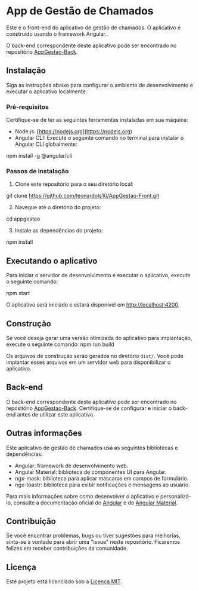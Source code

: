 # App de Gestão de Chamados

Este é o front-end do aplicativo de gestão de chamados. O aplicativo é construído usando o framework Angular.

O back-end correspondente deste aplicativo pode ser encontrado no repositório [AppGestao-Back](https://github.com/leonardols10/AppGestao-Back).

## Instalação

Siga as instruções abaixo para configurar o ambiente de desenvolvimento e executar o aplicativo localmente.

### Pré-requisitos

Certifique-se de ter as seguintes ferramentas instaladas em sua máquina:

- Node.js: [https://nodejs.org](https://nodejs.org)
- Angular CLI: Execute o seguinte comando no terminal para instalar o Angular CLI globalmente:

npm install -g @angular/cli

### Passos de instalação

1. Clone este repositório para o seu diretório local:

git clone https://github.com/leonardols10/AppGestao-Front.git

2. Navegue até o diretório do projeto:

cd appgestao

3. Instale as dependências do projeto:

npm install

## Executando o aplicativo

Para iniciar o servidor de desenvolvimento e executar o aplicativo, execute o seguinte comando:

npm start

O aplicativo será iniciado e estará disponível em [http://localhost:4200](http://localhost:4200).

## Construção

Se você deseja gerar uma versão otimizada do aplicativo para implantação, execute o seguinte comando:
npm run build


Os arquivos de construção serão gerados no diretório `dist/`. Você pode implantar esses arquivos em um servidor web para disponibilizar o aplicativo.

## Back-end

O back-end correspondente deste aplicativo pode ser encontrado no repositório [AppGestao-Back](https://github.com/leonardols10/AppGestao-Back). Certifique-se de configurar e iniciar o back-end antes de utilizar este aplicativo.

## Outras informações

Este aplicativo de gestão de chamados usa as seguintes bibliotecas e dependências:

- Angular: framework de desenvolvimento web.
- Angular Material: biblioteca de componentes UI para Angular.
- ngx-mask: biblioteca para aplicar máscaras em campos de formulário.
- ngx-toastr: biblioteca para exibir notificações e mensagens ao usuário.

Para mais informações sobre como desenvolver o aplicativo e personalizá-lo, consulte a documentação oficial do [Angular](https://angular.io) e do [Angular Material](https://material.angular.io).

## Contribuição

Se você encontrar problemas, bugs ou tiver sugestões para melhorias, sinta-se à vontade para abrir uma "issue" neste repositório. Ficaremos felizes em receber contribuições da comunidade.

## Licença

Este projeto está licenciado sob a [Licença MIT](LICENSE).


